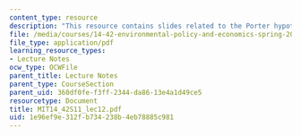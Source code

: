 ```yaml
---
content_type: resource
description: "This resource contains slides related to the Porter hypothesis.\r\n"
file: /media/courses/14-42-environmental-policy-and-economics-spring-2011/1e96ef9e312fb734238b4eb78885c981_MIT14_42S11_lec12.pdf
file_type: application/pdf
learning_resource_types:
- Lecture Notes
ocw_type: OCWFile
parent_title: Lecture Notes
parent_type: CourseSection
parent_uid: 360df0fe-f3ff-2344-da86-13e4a1d49ce5
resourcetype: Document
title: MIT14_42S11_lec12.pdf
uid: 1e96ef9e-312f-b734-238b-4eb78885c981
---
```

